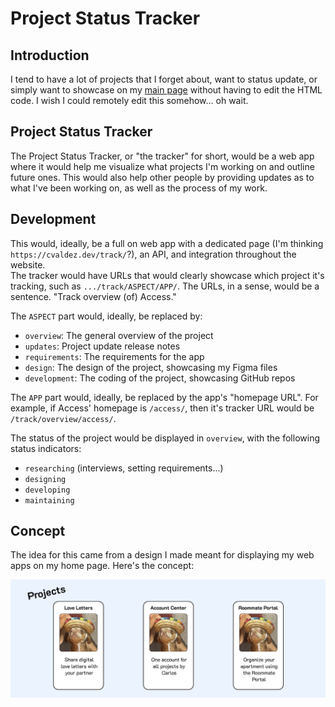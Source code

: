 # Project Status Tracker
## Introduction
I tend to have a lot of projects that I forget about, want to status update, or simply want to showcase on my 
[main page](https://cvaldez.dev/) without having to edit the HTML code. I wish I could remotely edit this somehow... 
oh wait.

## Project Status Tracker
The Project Status Tracker, or "the tracker" for short, would be a web app where it would help me visualize what 
projects I'm working on and outline future ones. This would also help other people by providing updates as to what I've 
been working on, as well as the process of my work.

## Development
This would, ideally, be a full on web app with a dedicated page (I'm thinking `https://cvaldez.dev/track/`?), an API, 
and integration throughout the website.<br>
The tracker would have URLs that would clearly showcase which project it's tracking, such as 
`.../track/ASPECT/APP/`. The URLs, in a sense, would be a sentence. "Track overview (of) Access."

The `ASPECT` part would, ideally, be replaced by:
- `overview`: The general overview of the project
- `updates`: Project update release notes
- `requirements`: The requirements for the app
- `design`: The design of the project, showcasing my Figma files
- `development`: The coding of the project, showcasing GitHub repos

The `APP` part would, ideally, be replaced by the app's "homepage URL". For example, if Access' homepage is `/access/`, 
then it's tracker URL would be `/track/overview/access/`.<br>

The status of the project would be displayed in `overview`, with the following status indicators:
- `researching` (interviews, setting requirements...)
- `designing`
- `developing`
- `maintaining`

## Concept
The idea for this came from a design I made meant for displaying my web apps on my home page. Here's the concept:

<img alt="Concept of how the tracker would look like." src=".github/tracker-concept.png/">